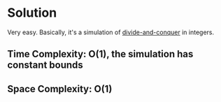 # Solution

Very easy. Basically, it's a simulation of [divide-and-conquer](https://en.wikipedia.org/wiki/Divide-and-conquer_algorithm) in integers.

## Time Complexity: O(1), the simulation has constant bounds
## Space Complexity: O(1)